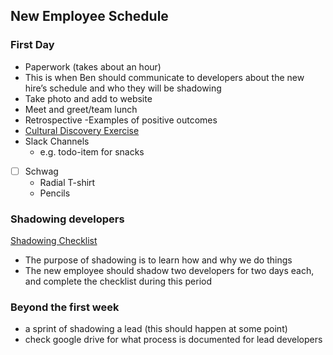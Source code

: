 ## New Employee Schedule

### First Day
- Paperwork (takes about an hour)
- This is when Ben should communicate to developers about the new hire’s schedule and who they will be shadowing
- Take photo and add to website
- Meet and greet/team lunch
- Retrospective
  -Examples of positive outcomes
- [Cultural Discovery Exercise](https://github.com/RadialDevGroup/Policy/wiki/Cultural-Discovery)
- Slack Channels
  - e.g. todo-item for snacks
- [ ] Schwag
  - Radial T-shirt
  - Pencils

### Shadowing developers
[Shadowing Checklist](./SHADOWING_CHECKLIST.md)
- The purpose of shadowing is to learn how and why we do things
- The new employee should shadow two developers for two days each, and complete the checklist during this period

### Beyond the first week
- a sprint of shadowing a lead (this should happen at some point)
- check google drive for what process is documented for lead developers
